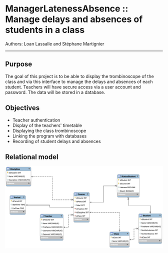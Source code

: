 # ManagerLatenessAbsence :: Manage delays and absences of students in a class

Authors: Loan Lassalle and Stéphane Martignier
***

## Purpose

The goal of this project is to be able to display the trombinoscope of the class and via this interface to manage the delays and absences of each student. Teachers will have secure access via a user account and password. The data will be stored in a database.

## Objectives

* Teacher authentication
* Display of the teachers' timetable
* Displaying the class trombinoscope
* Linking the program with databases
* Recording of student delays and absences

## Relational model

![Relational model](images/relational_model.png)
